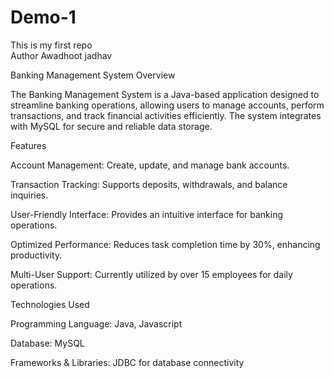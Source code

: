 # Demo-1
This is my first repo
<br>
Author Awadhoot jadhav


Banking Management System
Overview

The Banking Management System is a Java-based application designed to streamline banking operations, allowing users to manage accounts, perform transactions, and track financial activities efficiently. The system integrates with MySQL for secure and reliable data storage.

Features

Account Management: Create, update, and manage bank accounts.

Transaction Tracking: Supports deposits, withdrawals, and balance inquiries.

User-Friendly Interface: Provides an intuitive interface for banking operations.

Optimized Performance: Reduces task completion time by 30%, enhancing productivity.

Multi-User Support: Currently utilized by over 15 employees for daily operations.

Technologies Used

Programming Language: Java, Javascript

Database: MySQL

Frameworks & Libraries: JDBC for database connectivity
